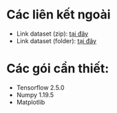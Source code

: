 # Các liên kết ngoài
- Link dataset (zip): [tại đây](https://drive.google.com/file/d/10qTxLNCRiJpGMCaMo6tt14g6zvHVM7Lq/view?usp=sharing)
- Link dataset (folder): [tại đây](https://drive.google.com/drive/folders/1-5uhaVUJRzn3gN_Oopq-ozbbnnwC5wYq?usp=sharing)

# Các gói cần thiết:
- Tensorflow 2.5.0
- Numpy 1.19.5
- Matplotlib
